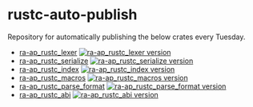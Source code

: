 # rustc-auto-publish

Repository for automatically publishing the below crates every Tuesday.

- [ra-ap_rustc_lexer][ra-ap_rustc_lexer-crate] [![ra-ap_rustc_lexer version][ra-ap_rustc_lexer-version-badge]][ra-ap_rustc_lexer-crate]
- [ra-ap_rustc_serialize][ra-ap_rustc_serialize-crate] [![ra-ap_rustc_serialize version][ra-ap_rustc_serialize-version-badge]][ra-ap_rustc_serialize-crate]
- [ra-ap_rustc_index][ra-ap_rustc_index-crate] [![ra-ap_rustc_index version][ra-ap_rustc_index-version-badge]][ra-ap_rustc_index-crate]
- [ra-ap_rustc_macros][ra-ap_rustc_macros-crate] [![ra-ap_rustc_macros version][ra-ap_rustc_macros-version-badge]][ra-ap_rustc_macros-crate]
- [ra-ap_rustc_parse_format][ra-ap_rustc_parse_format-crate] [![ra-ap_rustc_parse_format version][ra-ap_rustc_parse_format-version-badge]][ra-ap_rustc_parse_format-crate]
- [ra-ap_rustc_abi][ra-ap_rustc_abi-crate] [![ra-ap_rustc_abi version][ra-ap_rustc_abi-version-badge]][ra-ap_rustc_abi-crate]

[ra-ap_rustc_lexer-version-badge]: https://img.shields.io/crates/v/ra-ap_rustc_lexer?style=flat-square
[ra-ap_rustc_macros-version-badge]: https://img.shields.io/crates/v/ra-ap_rustc_macros?style=flat-square
[ra-ap_rustc_serialize-version-badge]: https://img.shields.io/crates/v/ra-ap_rustc_serialize?style=flat-square
[ra-ap_rustc_index-version-badge]: https://img.shields.io/crates/v/ra-ap_rustc_index?style=flat-square
[ra-ap_rustc_parse_format-version-badge]: https://img.shields.io/crates/v/ra-ap_rustc_parse_format?style=flat-square
[ra-ap_rustc_abi-version-badge]: https://img.shields.io/crates/v/ra-ap_rustc_abi?style=flat-square
[ra-ap_rustc_lexer-crate]: https://crates.io/crates/ra-ap_rustc_lexer
[ra-ap_rustc_macros-crate]: https://crates.io/crates/ra-ap_rustc_macros
[ra-ap_rustc_serialize-crate]: https://crates.io/crates/ra-ap_rustc_serialize
[ra-ap_rustc_index-crate]: https://crates.io/crates/ra-ap_rustc_index
[ra-ap_rustc_parse_format-crate]: https://crates.io/crates/ra-ap_rustc_parse_format
[ra-ap_rustc_abi-crate]: https://crates.io/crates/ra-ap_rustc_abi
